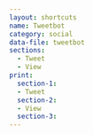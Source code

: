 ```yaml
---
layout: shortcuts
name: Tweetbot
category: social
data-file: tweetbot
sections:
  - Tweet
  - View
print:
  section-1:
  - Tweet
  section-2:
  - View
  section-3:
---
```

